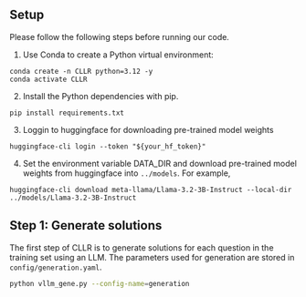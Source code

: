 <!--
# DPO-ST: DPO-augmented Self-Training

This repository contains the official code and data for our ACL 2024 paper [Self-Training with Direct Preference Optimization Improves Chain-of-Thought Reasoning](https://arxiv.org/abs/2407.18248).


## Introduction
Teaching small language models (e.g., T5-large) chain-of-thought reasoning by distilling from larger models like GPT-4 is shown to be effective. However, relying on such propietry large models can be both economically and computationally costly. Our paper demonstrates that small language models are capable of learning from their own generations in a self-training manner, starting with a limited amount of high-quality, human-annotated training data. Additionally, we present an efficient method for integrating external calculators during inference to boost performance.
<p align="center">
    <img src="images/intro.png" width="55%"> <br>
    Our approach demonstrates superior performance while minimizing the required compute cost.
</p>

## About DPO-ST
**DPO-augmented Self-Training** is built upon the conventional self-training framework. Unlike traditional self-training framework where the pseudo-labels are generated by the SFT models, we add an additional DPO step in each self-training iteration and make pseudo-labels from the DPO model. We empirically found that the DPO models can generate more diverse pseudo-labels with higher quality.
<p align="center">
    <img src="images/flow_chart.png" width="85%"> <br>
</p>


## Model inference with external calculators
Integrating external calculators during model inference can enhance math reasoning performance. However, many previous efforts support only a batch size of 1, significantly slowing down inference speed. In this work, we present an efficient method for integrating external calculators that supports larger inference batch sizes.
Specifically, we design a [LogitsProcessor](https://huggingface.co/docs/transformers/internal/generation_utils#logitsprocessor) that modifies model's output during inference. More details about our implementation can be found at [generate.py](generate.py?plain=1#L109).
<p align="center">
    <img src="images/calc.png" width="55%"> <br>
    Inference speed-up comparison with Flan-T5-Large on a single A40 GPU.
</p>
-->

## Setup
Please follow the following steps before running our code.
1. Use Conda to create a Python virtual environment:
```
conda create -n CLLR python=3.12 -y
conda activate CLLR
```
2. Install the Python dependencies with pip.
```
pip install requirements.txt
```
3. Loggin to huggingface for downloading pre-trained model weights
```
huggingface-cli login --token "${your_hf_token}"
```
4. Set the environment variable DATA_DIR and download pre-trained model weights from huggingface into `../models`. For example,
```
huggingface-cli download meta-llama/Llama-3.2-3B-Instruct --local-dir ../models/Llama-3.2-3B-Instruct
```
## Step 1: Generate solutions
The first step of CLLR is to generate solutions for each question in the training set using an LLM. The parameters used for generation are stored in `config/generation.yaml`.

```bash
python vllm_gene.py --config-name=generation
```

<!--
We recommend using [python-dotenv](https://pypi.org/project/python-dotenv/)
to define the `DATA_DIR` in to your `.env` file
as this environment variable will be used in the subsequent steps.
-->
<!--
## Step 1: Warm-up
The first step of DPO-ST is to warm-up the pre-trained language model by fine-tuning it on the labeled dataset.

For Flan-T5-Large, run the following command:
```bash
ACC_CONFIG='acc_config/ddp8.yaml'
accelerate launch --config_file $ACC_CONFIG sft.py --config-name=sft-0
```

For Llama-2-7b, run the following command:
```bash
ACC_CONFIG='acc_config/fsdp.yaml'
accelerate launch --config_file $ACC_CONFIG sft.py --config-path=exp_config/llama --config-name=sft-0
```

## Step 2.1: Prepare DPO training data
First, to sample pseudo-labels from the SFT model:
```bash
ARGS='+data.split="train" eval.mode="sampling" eval.sampling.max_seed=5'
torchrun --nproc_per_node 8 generate.py --config-name=sft-0 $ARGS
python3 eval_sampling.py --config-name=sft-0 $ARGS
```
Then, make DPO training data from the SFT model generations:
```bash
python3 utils/make_dpo_data.py --config-name=sft-0
```
Note that the above code is for T5 models. For Llama, add `--config-path=exp_config/llama` for each command.

## Step 2.2: Train SFT model with DPO objective
For T5:
```bash
ACC_CONFIG='acc_config/ddp8.yaml'
accelerate launch --config_file $ACC_CONFIG dpo.py --config-name=dpo-1
```

For Llama:
```bash
ACC_CONFIG='acc_config/fsdp.yaml'
accelerate launch --config_file $ACC_CONFIG dpo.py --config-path=exp_config/llama --config-name=dpo-1
```

## Step 2.3: Sampling pseudo-labels from DPO model
```bash
ARGS='+data.split="train" eval.mode="sampling" eval.sampling.max_seed=3'
torchrun --nproc_per_node 8 greedy_decode.py --config-name=dpo-1 $ARGS
python3 eval_sampling.py --config-name=dpo-1 $ARGS
python3 utils/make_rft_data.py --config-name=dpo-1
```
You can control the number of sampled generations per question by adjusting `eval.sampling.max_seed`.

## Step 2.4: SFT with labeled and pseudo-labeled data
For T5:
```bash
ACC_CONFIG='acc_config/ddp8.yaml'
accelerate launch --config_file $ACC_CONFIG sft.py --config-name=sft-1
```
For Llama:
```bash
ACC_CONFIG='acc_config/fsdp.yaml'
accelerate launch --config_file $ACC_CONFIG sft.py --config-path=exp_config/llama --config-name=sft-1
```

## Evaluation
```bash
CONFIG_PATH='exp_config/t5'
SPLIT='test'
torchrun --nproc_per_node 8 generate.py --config-path=$CONFIG_PATH --config-name=dpo-1 +data.split=$SPLIT
python3 eval_greedy.py --config-path=$CONFIG_PATH --config-name=dpo-1 +data.split=$SPLIT
```
- `CONFIG_PATH`: set it to `exp_config/t5` for t5 models and `exp_config/llama` for llama models
- `SPLIT`: set it to `dev` for dev set results and `test` for test set results


## Citation
If you find this paper useful, please consider citing it
```
@inproceedings{wang2024dpost,
      title={Self-Training with Direct Preference Optimization Improves Chain-of-Thought Reasoning}, 
      author={Tianduo Wang and Shichen Li and Wei Lu},
      year={2024},
      booktitle = {Proceedings of ACL},
}
```

## Acknowledgement
This repo is largely inspired by [GSM8K-ScRel](https://github.com/OFA-Sys/gsm8k-ScRel) and [TRL](https://github.com/huggingface/trl). We are grateful to the authors for their brilliant work.
-->